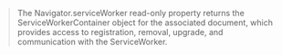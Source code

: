 > The Navigator.serviceWorker read-only property returns the ServiceWorkerContainer object for the associated document, which provides access to registration, removal, upgrade, and communication with the ServiceWorker.